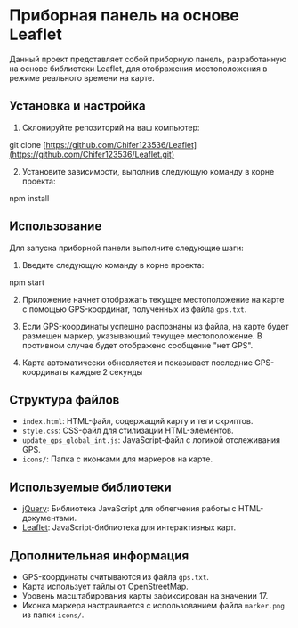 # Приборная панель на основе Leaflet

Данный проект представляет собой приборную панель, разработанную на основе библиотеки Leaflet, для отображения местоположения в режиме реального времени на карте.

## Установка и настройка

1. Склонируйте репозиторий на ваш компьютер:

git clone [https://github.com/Chifer123536/Leaflet](https://github.com/Chifer123536/Leaflet.git)

2. Установите зависимости, выполнив следующую команду в корне проекта:

npm install


## Использование

Для запуска приборной панели выполните следующие шаги:

1. Введите следующую команду в корне проекта:

npm start


2. Приложение начнет отображать текущее местоположение на карте с помощью GPS-координат, полученных из файла `gps.txt`.

3. Если GPS-координаты успешно распознаны из файла, на карте будет размещен маркер, указывающий текущее местоположение. В противном случае будет отображено сообщение "нет GPS".

4. Карта автоматически обновляется и показывает последние GPS-координаты каждые 2 секунды

## Структура файлов

- `index.html`: HTML-файл, содержащий карту и теги скриптов.
- `style.css`: CSS-файл для стилизации HTML-элементов.
- `update_gps_global_int.js`: JavaScript-файл с логикой отслеживания GPS.
- `icons/`: Папка с иконками для маркеров на карте.

## Используемые библиотеки

- [jQuery](https://jquery.com/): Библиотека JavaScript для облегчения работы с HTML-документами.
- [Leaflet](https://leafletjs.com/): JavaScript-библиотека для интерактивных карт.

## Дополнительная информация

- GPS-координаты считываются из файла `gps.txt`.
- Карта использует тайлы от OpenStreetMap.
- Уровень масштабирования карты зафиксирован на значении 17.
- Иконка маркера настраивается с использованием файла `marker.png` из папки `icons/`.

